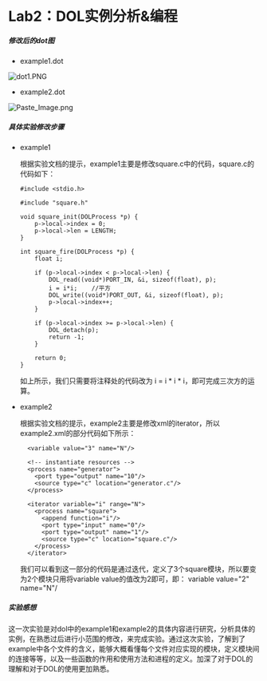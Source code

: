 

# Lab2：DOL实例分析&编程

##### 修改后的dot图

- example1.dot

![dot1.PNG](http://upload-images.jianshu.io/upload_images/3326728-70855a082aa4f22a.PNG?imageMogr2/auto-orient/strip%7CimageView2/2/w/1240)



- example2.dot

![Paste_Image.png](http://upload-images.jianshu.io/upload_images/3326728-286d1cb2dff390f5.png?imageMogr2/auto-orient/strip%7CimageView2/2/w/1240)



##### 具体实验修改步骤

- example1

  根据实验文档的提示，example1主要是修改square.c中的代码，square.c的代码如下：

  ```
  #include <stdio.h>

  #include "square.h"

  void square_init(DOLProcess *p) {
      p->local->index = 0;
      p->local->len = LENGTH;
  }

  int square_fire(DOLProcess *p) {
      float i;

      if (p->local->index < p->local->len) {
          DOL_read((void*)PORT_IN, &i, sizeof(float), p);
          i = i*i;    //平方
          DOL_write((void*)PORT_OUT, &i, sizeof(float), p);
          p->local->index++;
      }

      if (p->local->index >= p->local->len) {
          DOL_detach(p);
          return -1;
      }

      return 0;
  }
  ```

  如上所示，我们只需要将注释处的代码改为 i = i * i * i，即可完成三次方的运算。



- example2

  根据实验文档的提示，example2主要是修改xml的iterator，所以example2.xml的部分代码如下所示：

  ```
    <variable value="3" name="N"/>

    <!-- instantiate resources -->
    <process name="generator">
      <port type="output" name="10"/>
      <source type="c" location="generator.c"/>
    </process>

    <iterator variable="i" range="N">
      <process name="square">
        <append function="i"/>
        <port type="input" name="0"/>
        <port type="output" name="1"/>
        <source type="c" location="square.c"/>
      </process>
    </iterator>
  ```

  我们可以看到这一部分的代码是通过迭代，定义了3个square模块，所以要变为2个模块只用将variable value的值改为2即可，即：  variable value="2" name="N"/



##### 实验感想
​	这一次实验是对dol中的example1和example2的具体内容进行研究，分析具体的实例，在熟悉过后进行小范围的修改，来完成实验。
​	通过这次实验，了解到了example中各个文件的含义，能够大概看懂每个文件对应实现的模块，定义模块间的连接等等，以及一些函数的作用和使用方法和进程的定义。加深了对于DOL的理解和对于DOL的使用更加熟悉。